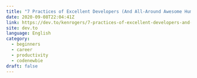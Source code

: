 ```yaml
---
title: "7 Practices of Excellent Developers (And All-Around Awesome Humans)"
date: 2020-09-08T22:04:41Z
link: https://dev.to/kenrogers/7-practices-of-excellent-developers-and-all-around-awesome-humans-e1n?utm_medium=RSS&utm_source=news.12bit.vn
site: dev.to
language: English
category:
  - beginners
  - career
  - productivity
  - codenewbie
draft: false
---
```

